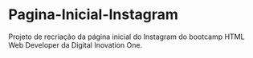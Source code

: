 # Pagina-Inicial-Instagram

Projeto de recriação da página inicial do Instagram do bootcamp HTML Web Developer da Digital Inovation One.
